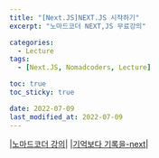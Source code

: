 ```yaml
---
title: "[Next.JS]NEXT.JS 시작하기"
excerpt: "노마드코더 NEXT,JS 무료강의"

categories:
  - Lecture
tags:
  - [Next.JS, Nomadcoders, Lecture]

toc: true
toc_sticky: true

date: 2022-07-09
last_modified_at: 2022-07-09
---
```


|[노마드코더 강의](https://nomadcoders.co/nextjs-fundamentals)|
|[기억보다 기록을-next](https://kyounghwan01.github.io/blog/React/next/basic/#next-js%E1%84%80%E1%85%A1-%E1%84%8C%E1%85%A6%E1%84%80%E1%85%A9%E1%86%BC%E1%84%92%E1%85%A1%E1%84%82%E1%85%B3%E1%86%AB-%E1%84%8C%E1%85%AE%E1%84%8B%E1%85%AD-%E1%84%80%E1%85%B5%E1%84%82%E1%85%B3%E1%86%BC)|
